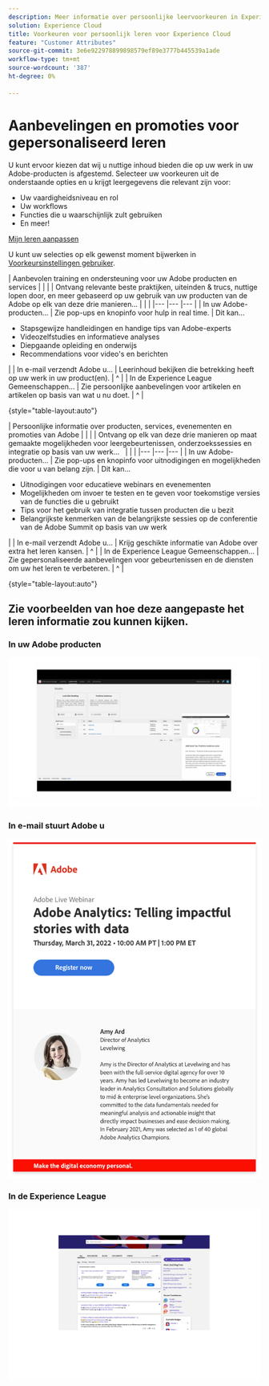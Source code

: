 ```yaml
---
description: Meer informatie over persoonlijke leervoorkeuren in Experience Cloud. Hierdoor kunnen klanten gepersonaliseerde hulp en promoties ontvangen via e-mail, in hun Adobe Experience Cloud-producten en binnen de Adobe Experience League-gemeenschappen op basis van hun gebruiksgegevens.
solution: Experience Cloud
title: Voorkeuren voor persoonlijk leren voor Experience Cloud
feature: "Customer Attributes"
source-git-commit: 3e6e922978899898579ef89e3777b445539a1ade
workflow-type: tm+mt
source-wordcount: '387'
ht-degree: 0%

---
```


# Aanbevelingen en promoties voor gepersonaliseerd leren

U kunt ervoor kiezen dat wij u nuttige inhoud bieden die op uw werk in uw Adobe-producten is afgestemd. Selecteer uw voorkeuren uit de onderstaande opties en u krijgt leergegevens die relevant zijn voor:

* Uw vaardigheidsniveau en rol
* Uw workflows
* Functies die u waarschijnlijk zult gebruiken
* En meer!

[Mijn leren aanpassen](https://experience.adobe.com/?shell_forceuserconsent=true#/home)

U kunt uw selecties op elk gewenst moment bijwerken in [Voorkeursinstellingen gebruiker](https://experience.adobe.com/preferences/).

| Aanbevolen training en ondersteuning voor uw Adobe producten en services |  |  |
| Ontvang relevante beste praktijken, uiteinden &amp; trucs, nuttige lopen door, en meer gebaseerd op uw gebruik van uw producten van de Adobe op elk van deze drie manieren... |  |  |
|--- |--- |--- |
| In uw Adobe-producten... | Zie pop-ups en knopinfo voor hulp in real time. | Dit kan... <ul><li>Stapsgewijze handleidingen en handige tips van Adobe-experts</li> <li>Videozelfstudies en informatieve analyses</li> <li>Diepgaande opleiding en onderwijs</li> <li>Recommendations voor video&#39;s en berichten</li></ul> |
| In e-mail verzendt Adobe u... | Leerinhoud bekijken die betrekking heeft op uw werk in uw product(en). | ^ |
| In de Experience League Gemeenschappen... | Zie persoonlijke aanbevelingen voor artikelen en artikelen op basis van wat u nu doet. | ^ |

{style=&quot;table-layout:auto&quot;}

| Persoonlijke informatie over producten, services, evenementen en promoties van Adobe |  |  |
| Ontvang op elk van deze drie manieren op maat gemaakte mogelijkheden voor leergebeurtenissen, onderzoekssessies en integratie op basis van uw werk...   |  |  |
|--- |--- |--- |
| In uw Adobe-producten... | Zie pop-ups en knopinfo voor uitnodigingen en mogelijkheden die voor u van belang zijn. | Dit kan... <ul><li>Uitnodigingen voor educatieve webinars en evenementen</li> <li>Mogelijkheden om invoer te testen en te geven voor toekomstige versies van de functies die u gebruikt</li> <li>Tips voor het gebruik van integratie tussen producten die u bezit</li> <li>Belangrijkste kenmerken van de belangrijkste sessies op de conferentie van de Adobe Summit op basis van uw werk</li></ul> |
| In e-mail verzendt Adobe u... | Krijg geschikte informatie van Adobe over extra het leren kansen. | ^ |
| In de Experience League Gemeenschappen... | Zie gepersonaliseerde aanbevelingen voor gebeurtenissen en de diensten om uw het leren te verbeteren. | ^ |

{style=&quot;table-layout:auto&quot;}

## Zie voorbeelden van hoe deze aangepaste het leren informatie zou kunnen kijken.


### In uw Adobe producten

![](assets/personalized-learning-in-product.gif)

### In e-mail stuurt Adobe u

![](assets/personalized-learning-email.png)

### In de Experience League

![](assets/personalized-learning-communities.png)
